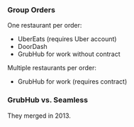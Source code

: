 ### Group Orders

One restaurant per order:
- UberEats (requires Uber account)
- DoorDash
- GrubHub for work without contract

Multiple restaurants per order:
- GrubHub for work (requires contract)


### GrubHub vs. Seamless

They merged in 2013.